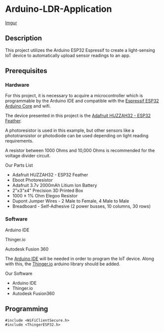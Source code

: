 # Arduino-LDR-Application
[Imgur](https://i.imgur.com/RDfnXn4.jpg)
## Description
This project utilizes the Arduino ESP32 Espressif to create a light-sensing IoT device to automatically upload sensor readings to an app. 

## Prerequisites
### Hardware
For this project, it is necessary to acquire a microcontroller which is programmable by the Arduino IDE and compatible with the [Espressif ESP32 Arduino Core](https://github.com/espressif/arduino-esp32) and wifi.

The device presented in this project is the [Adafruit HUZZAH32 - ESP32 Feather](https://learn.adafruit.com/adafruit-huzzah32-esp32-feather/overview).

A photoresistor is used in this example, but other sensors like a phototransistor or photodiode can be used depending on light reading requirements.

A resistor between 1000 Ohms and 10,000 Ohms is recommended for the voltage divider circuit. 

Our Parts List
* Adafruit HUZZAH32 - ESP32 Feather
* Eboot Photoresistor
* Adafruit 3.7v 2000mAh Litium Ion Battery
* 2"x3"x4" Precision 3D Printed Box
* 1000 ± 1% Ohm Elegoo Resistor
* Dupont Jumper Wires - 2 Male to Female, 4 Male to Male
* Breadboard - Self-Adhesive (2 power busses, 10 columns, 30 rows)



### Software
Arduino IDE

Thinger.io

Autodesk Fusion 360

The [Arduino IDE](https://www.arduino.cc/en/Main/Software) will be needed in order to program the IoT device. Along with this, the [Thinger.io](https://github.com/thinger-io/Arduino-Library) arduino library should be added.

Our Software
* Arduino IDE
* Thinger.io
* Autodesk Fusion360

## Programming
```
#include <WiFiClientSecure.h>
#include <ThingerESP32.h>
```
